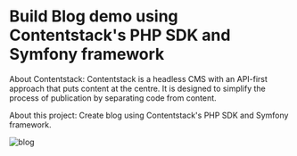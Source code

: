 # Build Blog demo using Contentstack's PHP SDK and Symfony framework

About Contentstack: Contentstack is a headless CMS with an API-first approach that puts content at the centre. It is designed to simplify the process of publication by separating code from content.

About this project: Create blog using Contentstack's PHP SDK and Symfony framework.


![blog](https://images.contentstack.io/v3/assets/bltf2fb14dd3176c6f6/blt010ba79cf9cb4ed3/59dcc939462a2934174058b0/download "blog_list.png")
